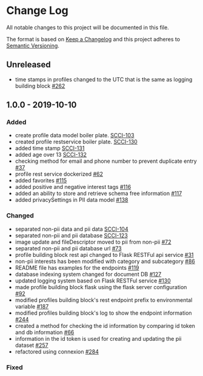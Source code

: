 # Change Log
All notable changes to this project will be documented in this file.

The format is based on [Keep a Changelog](http://keepachangelog.com/)
and this project adheres to [Semantic Versioning](http://semver.org/).

## Unreleased
- time stamps in profiles changed to the UTC that is the same as logging building block
[#262](https://github.com/rokwire/rokwire-building-blocks-api/issues/262)

## 1.0.0 - 2019-10-10
### Added
- create profile data model boiler plate.
[SCCI-103](https://opensource.ncsa.illinois.edu/jira/browse/SCCI-103)
- created profile restservice boiler plate.
[SCCI-130](https://opensource.ncsa.illinois.edu/jira/browse/SCCI-130)
- added time stamp
[SCCI-131](https://opensource.ncsa.illinois.edu/jira/browse/SCCI-131)
- added age over 13
[SCCI-132](https://opensource.ncsa.illinois.edu/jira/browse/SCCI-132)
- checking method for email and phone number to prevent duplicate entry
[#37](https://github.com/rokwire/rokwire-building-blocks-api/issues/37)
- profile rest service dockerized
[#62](https://github.com/rokwire/rokwire-building-blocks-api/issues/62)
- added favorites
[#115](https://github.com/rokwire/rokwire-building-blocks-api/issues/115)
- added positive and negative interest tags
[#116](https://github.com/rokwire/rokwire-building-blocks-api/issues/116)
- added an ability to store and retrieve schema free information
[#117](https://github.com/rokwire/rokwire-building-blocks-api/issues/117)
- added privacySettings in PII data model
[#138](https://github.com/rokwire/rokwire-building-blocks-api/issues/138)


### Changed
- separated non-pii data and pii data
[SCCI-104](https://opensource.ncsa.illinois.edu/jira/browse/SCCI-104)
- separated non-pii and pii database
[SCCI-123](https://opensource.ncsa.illinois.edu/jira/browse/SCCI-123)
- image update and fileDescriptor moved to pii from non-pii
[#72](https://github.com/rokwire/rokwire-building-blocks-api/issues/72)
- separated non-pii and pii database url
[#73](https://github.com/rokwire/rokwire-building-blocks-api/issues/73)
- profile building block rest api changed to Flask RESTFul api service
[#31](https://github.com/rokwire/rokwire-building-blocks-api/issues/31)
- non-pii interests has been modified with category and subcategory
[#86](https://github.com/rokwire/rokwire-building-blocks-api/issues/86)
- README file has examples for the endpoints
[#119](https://github.com/rokwire/rokwire-building-blocks-api/issues/119)
- database indexing system changed for document DB
[#127](https://github.com/rokwire/rokwire-building-blocks-api/issues/127)
- updated logging system based on Flask RESTFul service
[#130](https://github.com/rokwire/rokwire-building-blocks-api/issues/130)
- made profile building block flask using the flask server configuration
[#92](https://github.com/rokwire/rokwire-building-blocks-api/issues/92)
- modified profiles building block's rest endpoint prefix to environmental variable
[#187](https://github.com/rokwire/rokwire-building-blocks-api/issues/197)
- modified profiles building block's log to show the endpoint information
[#244](https://github.com/rokwire/rokwire-building-blocks-api/issues/244)
- created a method for checking the id information by comparing id token and db information
[#66](https://github.com/rokwire/rokwire-building-blocks-api/issues/66)
- information in the id token is used for creating and updating the pii dataset
[#257](https://github.com/rokwire/rokwire-building-blocks-api/issues/257)
- refactored using connexion
[#284](https://github.com/rokwire/rokwire-building-blocks-api/issues/284)

### Fixed

